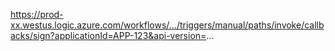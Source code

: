 https://prod-xx.westus.logic.azure.com/workflows/.../triggers/manual/paths/invoke/callbacks/sign?applicationId=APP-123&api-version=...